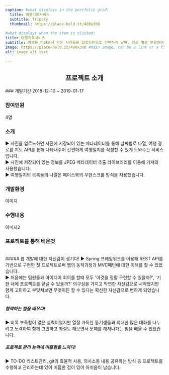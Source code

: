```yaml
---
caption: #what displays in the portfolio grid:
  title: 여행기록서비스
  subtitle: Tripory
  thumbnail: https://place-hold.it/400x300
  
#what displays when the item is clicked:
title: 여행기록서비스 
subtitle: 여행을 다녀와서 찍은 사진들을 업로드만으로 간편하게 날짜, 장소 별로 분류하여 여행일지를 기록하는 서비스
image: https://place-hold.it/400x300 #main image, can be a link or a file in assets/img/portfolio
alt: image alt text

---
```

<h2 style="text-align: center"> 프로젝트 소개</h2>
### 개발기간
2018-12-10 ~ 2019-01-17

### 참여인원
4명

### 소개
▶ 사진을 업로드하면 사진에 저장되어 있는 메타데이터를 통해 날짜별로 나열, 여행 경로를 지도 API를 통해 나타내주어 간편하게 여행일지를 작성할 수 있게 도와주는 서비스입니다.<br>
▶ 사진에 저장되어 있는 정보를 JPEG 메타데이터 추출 라이브러리를 이용해 가져와 사용했습니다.<br>
▶ 여행일지의 목록들의 나열은 페이스북의 무한스크롤 방식을 차용했습니다.<br>

### 개발환경
이미지

### 수행내용
이미지2

### 프로젝트를 통해 배운것<br>
<br>
##### 웹 개발에 대한 자신감이 생기다!
▶ Spring 프레임워크를 이용해 REST API를 기반으로 구현한 첫 프로젝트로써 웹의 동작과정과 MVC패턴에 대한 이해를 할 수 있었습니다.<br>
▶ 처음에는 팀원들과 아이디어 회의를 할때 모두 '이것을 정말 구현할 수 있을까?', '기한 내에 프로젝트를 끝낼 수 있을까?' 의구심을 가지고 막연한 자신감으로 시작했지만
함께 고민하고 부딪쳐보면 무엇이든 할 수 있다는 확신한 자신감으로 변하게 되었습니다.

##### 협력하는 힘을 배우다!
▶ 비록 부족함이 많은 실력이었지만 열정 가득한 동기생들과 최대한 많은 대화를 나누려고 노력하여 함께 고민하고 좌절도 해보면서 문제를 해쳐나가는 힘을 배울 수 있었습니다.<br>

##### 프로젝트 관리 능력에 미흡함을 느끼다!
▶ TO-DO 리스트관리, git의 효율적 사용, 의사소통 내용 공유하는 방식 등 프로젝트를 수행하고 관리하는데 있어 미흡한 점이 있어 아쉬움이 남습니다. 

